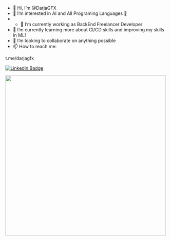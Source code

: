 - 👋 Hi, I’m @DarjaGFX
- 👀 I’m interested in AI and All Programing Languages 🦖
- - 🔭 I’m currently working as BackEnd Freelancer Developer
- 🌱 I’m currently learning more about CI/CD skills and improving my skills in ML!
- 💞️ I’m looking to collaborate on anything possible
- 📫 How to reach me:

t.me/darjagfx

[![Linkedin Badge](https://img.shields.io/badge/-LinkedIn-blue?style=for-the-badge&logo=Linkedin&&target=_blanklogoColor=white&link=https://www.linkedin.com/in/ali-jafarib/)](https://www.linkedin.com/in/ali-jafarib/)

<img src="https://github-readme-stats.vercel.app/api/top-langs/?username=darjagfx&layout=compact&theme=radical" width="500" />


<!---
DarjaGFX/DarjaGFX is a ✨ special ✨ repository because its `README.md` (this file) appears on your GitHub profile.
You can click the Preview link to take a look at your changes.
--->
